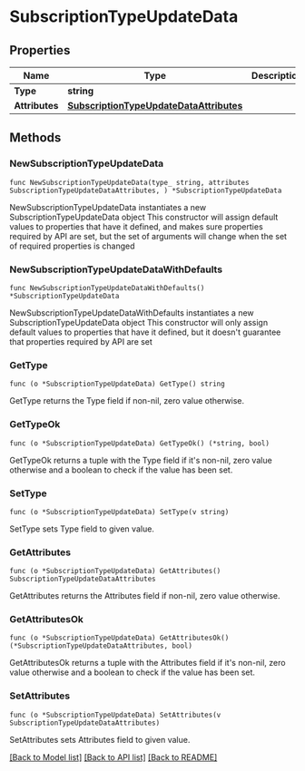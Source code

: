 # SubscriptionTypeUpdateData

## Properties

Name | Type | Description | Notes
------------ | ------------- | ------------- | -------------
**Type** | **string** |  | 
**Attributes** | [**SubscriptionTypeUpdateDataAttributes**](SubscriptionTypeUpdateDataAttributes.md) |  | 

## Methods

### NewSubscriptionTypeUpdateData

`func NewSubscriptionTypeUpdateData(type_ string, attributes SubscriptionTypeUpdateDataAttributes, ) *SubscriptionTypeUpdateData`

NewSubscriptionTypeUpdateData instantiates a new SubscriptionTypeUpdateData object
This constructor will assign default values to properties that have it defined,
and makes sure properties required by API are set, but the set of arguments
will change when the set of required properties is changed

### NewSubscriptionTypeUpdateDataWithDefaults

`func NewSubscriptionTypeUpdateDataWithDefaults() *SubscriptionTypeUpdateData`

NewSubscriptionTypeUpdateDataWithDefaults instantiates a new SubscriptionTypeUpdateData object
This constructor will only assign default values to properties that have it defined,
but it doesn't guarantee that properties required by API are set

### GetType

`func (o *SubscriptionTypeUpdateData) GetType() string`

GetType returns the Type field if non-nil, zero value otherwise.

### GetTypeOk

`func (o *SubscriptionTypeUpdateData) GetTypeOk() (*string, bool)`

GetTypeOk returns a tuple with the Type field if it's non-nil, zero value otherwise
and a boolean to check if the value has been set.

### SetType

`func (o *SubscriptionTypeUpdateData) SetType(v string)`

SetType sets Type field to given value.


### GetAttributes

`func (o *SubscriptionTypeUpdateData) GetAttributes() SubscriptionTypeUpdateDataAttributes`

GetAttributes returns the Attributes field if non-nil, zero value otherwise.

### GetAttributesOk

`func (o *SubscriptionTypeUpdateData) GetAttributesOk() (*SubscriptionTypeUpdateDataAttributes, bool)`

GetAttributesOk returns a tuple with the Attributes field if it's non-nil, zero value otherwise
and a boolean to check if the value has been set.

### SetAttributes

`func (o *SubscriptionTypeUpdateData) SetAttributes(v SubscriptionTypeUpdateDataAttributes)`

SetAttributes sets Attributes field to given value.



[[Back to Model list]](../README.md#documentation-for-models) [[Back to API list]](../README.md#documentation-for-api-endpoints) [[Back to README]](../README.md)


